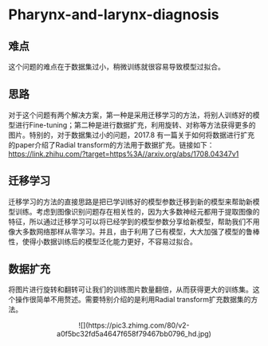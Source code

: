# Pharynx-and-larynx-diagnosis
## 难点
这个问题的难点在于数据集过小，稍微训练就很容易导致模型过拟合。
## 思路
对于这个问题有两个解决方案，第一种是采用迁移学习的方法，将别人训练好的模型进行Fine-tuning；第二种是进行数据扩充，利用旋转、对称等方法获得更多的图片。特别的，对于数据集过小的问题，2017.8 有一篇关于如何将数据进行扩充的paper介绍了Radial transform的方法用于数据扩充。链接如下：
https://link.zhihu.com/?target=https%3A//arxiv.org/abs/1708.04347v1
## 迁移学习
迁移学习的方法的直接思路是把已学训练好的模型参数迁移到新的模型来帮助新模型训练。考虑到图像识别问题存在相关性的，因为大多数神经元都用于提取图像的特征，所以通过迁移学习可以将已经学到的模型参数分享给新模型，帮助我们不用像大多数网络那样从零学习。并且，由于利用了已有模型，大大加强了模型的鲁棒性，使得小数据训练后的模型泛化能力更好，不容易过拟合。
## 数据扩充
将图片进行旋转和翻转可让我们的训练图片数量翻倍，从而获得更大的训练集。这个操作很简单不用赘述。需要特别介绍的是利用Radial transform扩充数据集的方法。
<div align=center>![](https://pic3.zhimg.com/80/v2-a0f5bc32fd5a4647f658f79467bb0796_hd.jpg)
